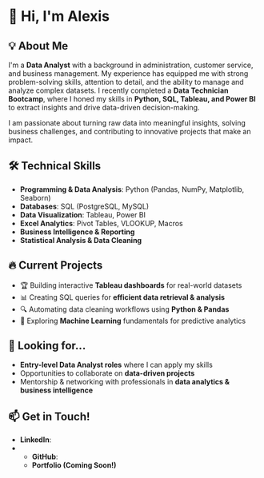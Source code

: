 # 👋 Hi, I'm Alexis 

## 💡 About Me  
I'm a **Data Analyst** with a background in administration, customer service, and business management. My experience has equipped me with strong problem-solving skills, attention to detail, and the ability to manage and analyze complex datasets. I recently completed a **Data Technician Bootcamp**, where I honed my skills in **Python, SQL, Tableau, and Power BI** to extract insights and drive data-driven decision-making.  

I am passionate about turning raw data into meaningful insights, solving business challenges, and contributing to innovative projects that make an impact.  

## 🛠️ Technical Skills  
- **Programming & Data Analysis**: Python (Pandas, NumPy, Matplotlib, Seaborn)  
- **Databases**: SQL (PostgreSQL, MySQL)  
- **Data Visualization**: Tableau, Power BI  
- **Excel Analytics**: Pivot Tables, VLOOKUP, Macros  
- **Business Intelligence & Reporting**  
- **Statistical Analysis & Data Cleaning**  

## 🔥 Current Projects  
- 🏆 Building interactive **Tableau dashboards** for real-world datasets  
- 📊 Creating SQL queries for **efficient data retrieval & analysis**  
- 🔍 Automating data cleaning workflows using **Python & Pandas**  
- 🎯 Exploring **Machine Learning** fundamentals for predictive analytics  

## 🚀 Looking for...  
- **Entry-level Data Analyst roles** where I can apply my skills  
- Opportunities to collaborate on **data-driven projects**  
- Mentorship & networking with professionals in **data analytics & business intelligence**  

## 📫 Get in Touch!  
- **LinkedIn**:
- - **GitHub**:
  -  **Portfolio (Coming Soon!)** 
